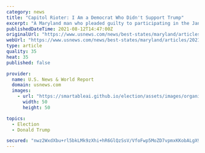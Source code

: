 ```yaml
---
category: news
title: "Capitol Rioter: I Am a Democrat Who Didn't Support Trump"
excerpt: "A Maryland man who pleaded guilty to participating in the Jan. 6 riot at the U.S. Capitol is asking a judge to sentence him to probation."
publishedDateTime: 2021-08-12T14:47:00Z
originalUrl: "https://www.usnews.com/news/best-states/maryland/articles/2021-08-12/capitol-rioter-i-am-a-democrat-who-didnt-support-trump"
webUrl: "https://www.usnews.com/news/best-states/maryland/articles/2021-08-12/capitol-rioter-i-am-a-democrat-who-didnt-support-trump"
type: article
quality: 35
heat: 35
published: false

provider:
  name: U.S. News & World Report
  domain: usnews.com
  images:
    - url: "https://smartableai.github.io/election/assets/images/organizations/usnews.com-50x50.jpg"
      width: 50
      height: 50

topics:
  - Election
  - Donald Trump

secured: "nwz2WxdXbu+rl5bkLMk9zXhi+hR6GlQzSsV/VfoFwp5MoZD7vpmxKKobALgX9NheAyRfK2ZiLP0yDonwdhLG9hPLqPsf8H/sT5D5nbmlFmL9ut8zdN9JtgyDOZREqik/IIkdBOyB0kc/nKeGv4eHh5h0TFnuHcCKI7KDaeOWXX+92ogZuDGTCJAVMX0OvGEUNC67srRy20IfJprOoOnKbpT2loZDSIoCoJnh4otEeXCzSnEIdvP6n7pmRhM31UOqQWoMzyXH0pEuozzF5UkUJmM/S8GhyDs5O2rJ1g3hK+xALHHGwGd6iZk79bjnUq1EY18S4WtFHebAC0cYmMR3sVPzyoJ19WsJykh3r5U+m7A=;WgI+f3zPjm2QZkFQQqE6Uw=="
---
```


